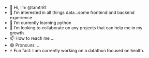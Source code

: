 - 👋 Hi, I’m @tamtr81
- 👀 I’m interested in all things data...some frontend and backend experience
- 🌱 I’m currently learning python
- 💞️ I’m looking to collaborate on any projects that can help me in my growth
- 📫 How to reach me ...
- 😄 Pronouns: ...
- ⚡ Fun fact: I am currently working on a datathon focused on health.

<!---
tamtr81/tamtr81 is a ✨ special ✨ repository because its `README.md` (this file) appears on your GitHub profile.
You can click the Preview link to take a look at your changes.
--->
